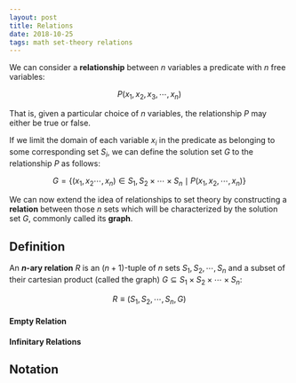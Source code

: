 ```yaml
---
layout: post
title: Relations
date: 2018-10-25
tags: math set-theory relations
---
```

We can consider a **relationship** between $n$ variables a predicate with $n$ free variables:

$$P(x_1,x_2,x_3,\cdots,x_n)$$

That is, given a particular choice of $n$ variables, the relationship $P$ may either be true or false.

If we limit the domain of each variable $x_i$ in the predicate as belonging to some corresponding set $S_i$, we can define the solution set $G$ to the relationship $P$ as follows:

$$G=\{(x_1,x_2\cdots,x_n)\in S_1,S_2\times\cdots\times S_n\mid P(x_1,x_2,\cdots,x_n)\}$$

We can now extend the idea of relationships to set theory by constructing a **relation** between those $n$ sets which will be characterized by the solution set $G$, commonly called its **graph**.

<!--more-->

## Definition
An **$n$-ary relation** $R$ is an $(n+1)$-tuple of $n$ sets $S_1,S_2,\cdots,S_n$ and a subset of their cartesian product (called the graph) $G\subseteq S_1\times S_2\times\cdots\times S_n$:

$$R\equiv(S_1,S_2,\cdots,S_n,G)$$

#### Empty Relation

#### Infinitary Relations

## Notation
